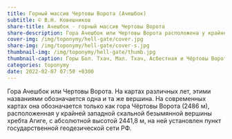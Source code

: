 ```yaml
---
title: Горный массив Чертовы Ворота (Ачешбок)
subtitle: © В.Н. Ковешников
share-title: Ачешбок - горный массив Чертовы Ворота
share-description: Гора Ачешбок или Чертовы Ворота расположена у крайней западной скальной безымянной вершины хребта Агиге, с абсолютной высотой 2441,8 м.
cover-img: /img/toponymy/hell-gate/cover.jpg
share-img: /img/toponymy/hell-gate/cover-s.jpg
thumbnail-img: /img/toponymy/hell-gate/thumb.jpg
thumbnail-caption: Горы Бол. Тхач, Мал. Тхач, Асбестная и Чёртовы Ворота
categories: toponymy
date: 2022-02-07 07:50 +0300
---
```

Гора Ачешбок или Чертовы Ворота. На картах различных лет, этими названиями обозначается одна и та же вершина. На современных картах она обозначается только как гора Чёртовы Ворота (2486 м), расположенная у крайней западной скальной безымянной вершины хребта Агиге, с абсолютной высотой 2441,8 м, на ней установлен пункт государственной геодезической сети РФ.